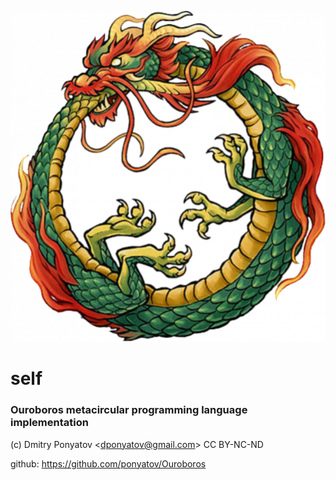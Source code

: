 ![logo](ouroboros.png)
# self
### Ouroboros metacircular programming language implementation

(c) Dmitry Ponyatov <<dponyatov@gmail.com>> CC BY-NC-ND

github: https://github.com/ponyatov/Ouroboros